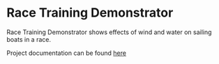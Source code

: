 Race Training Demonstrator
==========================

Race Training Demonstrator shows effects of wind and water on sailing boats in a race.

Project documentation can be found [here](http://richard-linsdale.github.io/racetrainingdemonstrator/)
